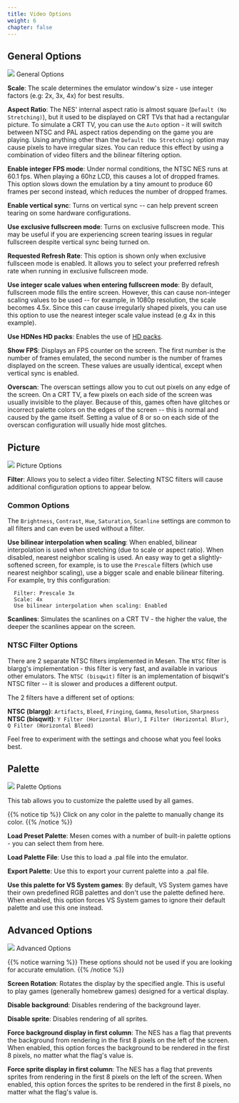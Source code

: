 ```yaml
---
title: Video Options
weight: 6
chapter: false
---
```


## General Options ##

<div class="imgBox"><div>
	<img src="/images/VideoOptions_General.png" />
	<span>General Options</span>
</div></div>

**Scale**: The scale determines the emulator window's size - use integer factors (e.g: 2x, 3x, 4x) for best results.

**Aspect Ratio**: The NES' internal aspect ratio is almost square (`Default (No Stretching)`), but it used to be displayed on CRT TVs that had a rectangular picture. To simulate a CRT TV, you can use the `Auto` option - it will switch between NTSC and PAL aspect ratios depending on the game you are playing. Using anything other than the `Default (No Stretching)` option may cause pixels to have irregular sizes. You can reduce this effect by using a combination of video filters and the bilinear filtering option.

**Enable integer FPS mode**: Under normal conditions, the NTSC NES runs at 60.1 fps. When playing a 60hz LCD, this causes a lot of dropped frames. This option slows down the emulation by a tiny amount to produce 60 frames per second instead, which reduces the number of dropped frames.

**Enable vertical sync**: Turns on vertical sync -- can help prevent screen tearing on some hardware configurations.

**Use exclusive fullscreen mode**: Turns on exclusive fullscreen mode. This may be useful if you are experiencing screen tearing issues in regular fullscreen despite vertical sync being turned on.

**Requested Refresh Rate**: This option is shown only when exclusive fullsceen mode is enabled. It allows you to select your preferred refresh rate when running in exclusive fullscreen mode.

**Use integer scale values when entering fullscreen mode**: By default, fullscreen mode fills the entire screen. However, this can cause non-integer scaling values to be used -- for example, in 1080p resolution, the scale becomes 4.5x. Since this can cause irregularly shaped pixels, you can use this option to use the nearest integer scale value instead (e.g 4x in this example).

**Use HDNes HD packs**: Enables the use of [HD packs](/hdpacks.html).

**Show FPS**: Displays an FPS counter on the screen.  The first number is the number of frames emulated, the second number is the number of frames displayed on the screen.  These values are usually identical, except when vertical sync is enabled.

**Overscan**: The overscan settings allow you to cut out pixels on any edge of the screen.  On a CRT TV, a few pixels on each side of the screen was usually invisible to the player.  Because of this, games often have glitches or incorrect palette colors on the edges of the screen -- this is normal and caused by the game itself. Setting a value of 8 or so on each side of the overscan configuration will usually hide most glitches.

## Picture ##

<div class="imgBox"><div>
	<img src="/images/VideoOptions_Picture.png" />
	<span>Picture Options</span>
</div></div>

**Filter**: Allows you to select a video filter. Selecting NTSC filters will cause additional configuration options to appear below.

### Common Options ###

The `Brightness`, `Contrast`, `Hue`, `Saturation`, `Scanline` settings are common to all filters and can even be used without a filter.

**Use bilinear interpolation when scaling**: When enabled, bilinear interpolation is used when stretching (due to scale or aspect ratio). When disabled, nearest neighbor scaling is used. An easy way to get a slightly-softened screen, for example, is to use the `Prescale` filters (which use nearest neighbor scaling), use a bigger scale and enable bilinear filtering. For example, try this configuration:
```text
  Filter: Prescale 3x
  Scale: 4x
  Use bilinear interpolation when scaling: Enabled
```

**Scanlines**: Simulates the scanlines on a CRT TV - the higher the value, the deeper the scanlines appear on the screen.

### NTSC Filter Options ###

There are 2 separate NTSC filters implemented in Mesen.  The `NTSC` filter is blargg's implementation - this filter is very fast, and available in various other emulators. The `NTSC (bisqwit)` filter is an implementation of bisqwit's NTSC filter -- it is slower and produces a different output.

The 2 filters have a different set of options:

**NTSC (blargg)**: `Artifacts`, `Bleed`, `Fringing`, `Gamma`, `Resolution`, `Sharpness`  
**NTSC (bisqwit)**: `Y Filter (Horizontal Blur)`, `I Filter (Horizontal Blur)`, `Q Filter (Horizontal Bleed)`  

Feel free to experiment with the settings and choose what you feel looks best.

## Palette ##

<div class="imgBox"><div>
	<img src="/images/VideoOptions_Palette.png" />
	<span>Palette Options</span>
</div></div>

This tab allows you to customize the palette used by all games.

{{% notice tip %}}
Click on any color in the palette to manually change its color.
{{% /notice %}}

**Load Preset Palette**: Mesen comes with a number of built-in palette options - you can select them from here.

**Load Palette File**: Use this to load a .pal file into the emulator.

**Export Palette**: Use this to export your current palette into a .pal file.

**Use this palette for VS System games**: By default, VS System games have their own predefined RGB palettes and don't use the palette defined here.  When enabled, this option forces VS System games to ignore their default palette and use this one instead.

## Advanced Options ##

<div class="imgBox"><div>
	<img src="/images/VideoOptions_Advanced.png" />
	<span>Advanced Options</span>
</div></div>

{{% notice warning %}}
These options should not be used if you are looking for accurate emulation.
{{% /notice %}}

**Screen Rotation**: Rotates the display by the specified angle. This is useful to play games (generally homebrew games) designed for a vertical display.

**Disable background**: Disables rendering of the background layer.

**Disable sprite**: Disables rendering of all sprites.

**Force background display in first column**: The NES has a flag that prevents the background from rendering in the first 8 pixels on the left of the screen. When enabled, this option forces the background to be rendered in the first 8 pixels, no matter what the flag's value is.

**Force sprite display in first column**: The NES has a flag that prevents sprites from rendering in the first 8 pixels on the left of the screen. When enabled, this option forces the sprites to be rendered in the first 8 pixels, no matter what the flag's value is.